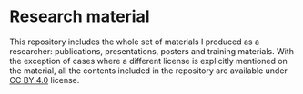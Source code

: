 # Research material
This repository includes the whole set of materials I produced as a researcher: publications, presentations, posters and training materials. With the exception of cases where a different license is explicitly mentioned on the material, all the contents included in the repository are available under [CC BY 4.0](https://creativecommons.org/licenses/by/4.0/) license.
